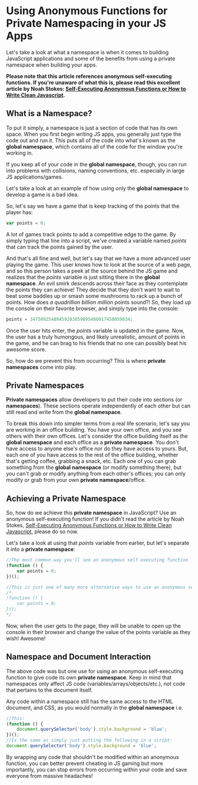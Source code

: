 # Using Anonymous Functions for Private Namespacing in your JS Apps

Let's take a look at what a namespace is when it comes to building JavaScript applications and some of the benefits from using a private namespace when building your apps.

**Please note that this article references anonymous self-executing functions.   If you're unaware of what this is, please read this excellent article by Noah Stokes: [Self-Executing Anonymous Functions or How to Write Clean Javascript](http://esbueno.noahstokes.com/post/77292606977/self-executing-anonymous-functions-or-how-to-write).**

## What is a Namespace?

To put it simply, a namespace is just a section of code that has its own space. When you first begin writing JS apps, you generally just type the code out and run it.  This puts all of the code into what's known as the **global namespace**, which contains all of the code for the window you're working in. 

If you keep all of your code in the **global namespace**, though, you can run into problems with collisions, naming conventions, etc. especially in large JS applications/games.  

Let's take a look at an example of how using only the **global namespace** to develop a game is a bad idea.

So, let's say we have a game that is keep tracking of the points that the player has:

```javascript
var points = 0;
```

 A lot of games track points to add a competitive edge to the game.  By simply typing that line into a script, we've created a variable named *points* that can track the points gained by the user.

And that's all fine and well, but let's say that we have a more advanced user playing the game.  This user knows how to look at the source of a web page, and so this person takes a peek at the source behind the JS game and realizes that the *points* variable is just sitting there in the **global namespace**.  An evil smirk descends across their face as they contemplate the points they can achieve!  They decide that they don't want to wait to beat some baddies up or smash some mushrooms to rack up a bunch of points.  How does *a quadrillion billion million* points sound?!  So, they load up the console on their favorite browser, and simply type into the console:

```javascript
points = 34750925489459203859095480917458059034;
```

Once the user hits enter, the *points* variable is updated in the game. Now, the user has a truly humongous, and likely unrealistic, amount of points in the game, and he can brag to his friends that no one can possibly beat his awesome score.  

So, how do we prevent this from occurring? This is where **private namespaces** come into play.  

## Private Namespaces

**Private namespaces** allow developers to put their code into sections (or **namespaces**).  These sections operate independently of each other but can still read and write from the **global namespace**. 

To break this down into simpler terms from a real life scenario, let's say you are working in an office building.  You have your own office, and you see others with their own offices.  Let's consider the office building itself as the **global namespace** and each office as a **private namespace**.  You don't have access to anyone else's office nor do they have access to yours.  But, each one of you have access to the rest of the office building, whether that's getting coffee, grabbing a snack, etc.  Each one of you can grab something from the **global namespace** (or modify something there), but you can't grab or modify anything from each other's offices; you can only modify or grab from your own **private namespace**/office.

## Achieving a Private Namespace

So, how do we achieve this **private namespace** in JavaScript? Use an anonymous self-executing function! If you didn't read the article by Noah Stokes, [Self-Executing Anonymous Functions or How to Write Clean Javascript](http://esbueno.noahstokes.com/post/77292606977/self-executing-anonymous-functions-or-how-to-write), please do so now.

Let's take a look at using that *points* variable from earlier, but let's separate it into a **private namespace**:


```javascript
//The most common way you'll see an anonymous self-executing function
(function () {
	var points = 0;
})();

//This is just one of many more alternative ways to use an anonymous self-executing function
/*
!function () {
	var points = 0;
}();
*/
```

Now, when the user gets to the page, they will be unable to open up the console in their browser and change the value of the points variable as they wish! Awesome!

## Namespace and Document Interaction

The above code was but one use for using an anonymous self-executing function to give code its own **private namespace**.  Keep in mind that namespaces only affect JS code (variables/arrays/objects/etc.), not code that pertains to the document itself.

Any code within a namespace still has the same access to the HTML document, and CSS, as you would normally in the **global namespace** i.e.

```javascript
//This:
(function () {
	document.querySelector('body').style.background = 'blue';
})();
//Is the same as simply just putting the following in a script:
document.querySelector('body').style.background = 'blue';
```

By wrapping any code that shouldn't be modified within an anonymous function, you can better prevent cheating in JS gaming but more importantly, you can stop errors from occurring within your code and save everyone from massive headaches!
